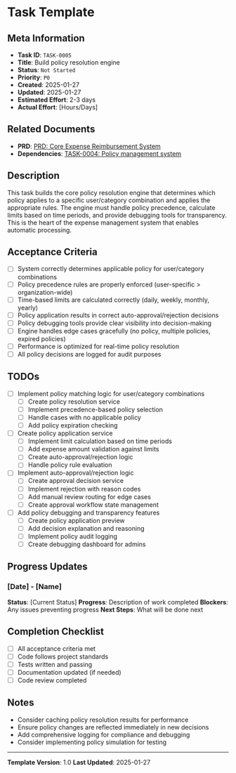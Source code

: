 # Task Template

## Meta Information

- **Task ID**: `TASK-0005`
- **Title**: Build policy resolution engine
- **Status**: `Not Started`
- **Priority**: `P0`
- **Created**: 2025-01-27
- **Updated**: 2025-01-27
- **Estimated Effort**: 2-3 days
- **Actual Effort**: [Hours/Days]

## Related Documents

- **PRD**: [PRD: Core Expense Reimbursement System](../product/prd-main.md)
- **Dependencies**: [TASK-0004: Policy management system](task-0004-policy-management-system.md)

## Description

This task builds the core policy resolution engine that determines which policy applies to a specific user/category combination and applies the appropriate rules. The engine must handle policy precedence, calculate limits based on time periods, and provide debugging tools for transparency. This is the heart of the expense management system that enables automatic processing.

## Acceptance Criteria

- [ ] System correctly determines applicable policy for user/category combinations
- [ ] Policy precedence rules are properly enforced (user-specific > organization-wide)
- [ ] Time-based limits are calculated correctly (daily, weekly, monthly, yearly)
- [ ] Policy application results in correct auto-approval/rejection decisions
- [ ] Policy debugging tools provide clear visibility into decision-making
- [ ] Engine handles edge cases gracefully (no policy, multiple policies, expired policies)
- [ ] Performance is optimized for real-time policy resolution
- [ ] All policy decisions are logged for audit purposes

## TODOs

- [ ] Implement policy matching logic for user/category combinations
  - [ ] Create policy resolution service
  - [ ] Implement precedence-based policy selection
  - [ ] Handle cases with no applicable policy
  - [ ] Add policy expiration checking
- [ ] Create policy application service
  - [ ] Implement limit calculation based on time periods
  - [ ] Add expense amount validation against limits
  - [ ] Create auto-approval/rejection logic
  - [ ] Handle policy rule evaluation
- [ ] Implement auto-approval/rejection logic
  - [ ] Create approval decision service
  - [ ] Implement rejection with reason codes
  - [ ] Add manual review routing for edge cases
  - [ ] Create approval workflow state management
- [ ] Add policy debugging and transparency features
  - [ ] Create policy application preview
  - [ ] Add decision explanation and reasoning
  - [ ] Implement policy audit logging
  - [ ] Create debugging dashboard for admins

## Progress Updates

### [Date] - [Name]
**Status**: [Current Status]
**Progress**: Description of work completed
**Blockers**: Any issues preventing progress
**Next Steps**: What will be done next

## Completion Checklist

- [ ] All acceptance criteria met
- [ ] Code follows project standards
- [ ] Tests written and passing
- [ ] Documentation updated (if needed)
- [ ] Code review completed

## Notes

- Consider caching policy resolution results for performance
- Ensure policy changes are reflected immediately in new decisions
- Add comprehensive logging for compliance and debugging
- Consider implementing policy simulation for testing

---

**Template Version**: 1.0
**Last Updated**: 2025-01-27
